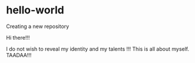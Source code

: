 # hello-world
Creating a new repository

Hi there!!!

I do not wish to reveal my identity and my talents !!!
This is all about myself. TAADAA!!!
